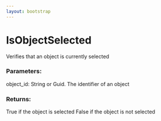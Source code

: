 ```yaml
---
layout: bootstrap
---
```


# IsObjectSelected

Verifies that an object is currently selected
        

### Parameters:

object_id: String or Guid. The identifier of an object
        

### Returns:


True if the object is selected
False if the object is not selected
        
